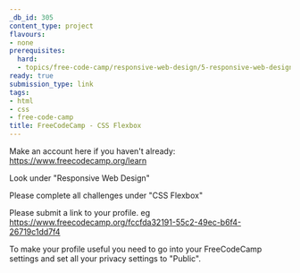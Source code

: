 ```yaml
---
_db_id: 305
content_type: project
flavours:
- none
prerequisites:
  hard:
  - topics/free-code-camp/responsive-web-design/5-responsive-web-design-principles
ready: true
submission_type: link
tags:
- html
- css
- free-code-camp
title: FreeCodeCamp - CSS Flexbox
---
```


Make an account here if you haven't already: https://www.freecodecamp.org/learn

Look under "Responsive Web Design"

Please complete all challenges under "CSS Flexbox"

Please submit a link to your profile. eg https://www.freecodecamp.org/fccfda32191-55c2-49ec-b6f4-26719c1dd7f4

To make your profile useful you need to go into your FreeCodeCamp settings and set all your privacy settings to "Public".